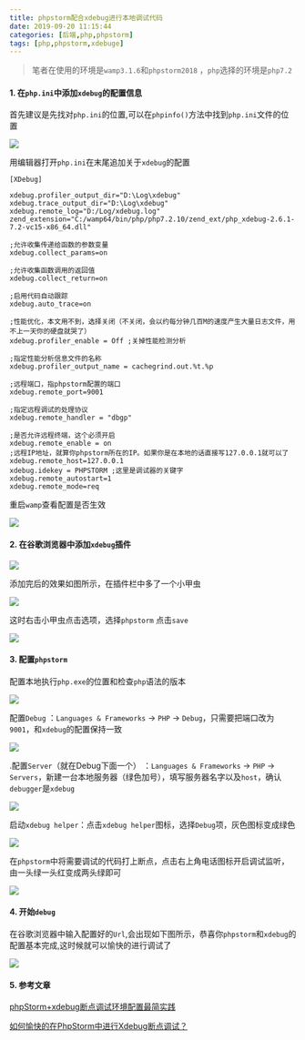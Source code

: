 ```yaml
---
title: phpstorm配合xdebug进行本地调试代码
date: 2019-09-20 11:15:44
categories: [后端,php,phpstorm]
tags: [php,phpstorm,xdebuge] 
---
```


>笔者在使用的环境是`wamp3.1.6`和`phpstorm2018` ，`php`选择的环境是`php7.2`

#### 1. 在`php.ini`中添加`xdebug`的配置信息
首先建议是先找对`php.ini`的位置,可以在`phpinfo()`方法中找到`php.ini`文件的位置

![](https://raw.githubusercontent.com/qnyt1993/picture/master/img%E3%80%811580998-20190312105534466-205518377.png)


用编辑器打开`php.ini`在末尾追加关于`xdebug`的配置

    [XDebug]
    
    xdebug.profiler_output_dir="D:\Log\xdebug"
    xdebug.trace_output_dir="D:\Log\xdebug"
    xdebug.remote_log="D:/Log/xdebug.log"
    zend_extension="C:/wamp64/bin/php/php7.2.10/zend_ext/php_xdebug-2.6.1-7.2-vc15-x86_64.dll"
    
    ;允许收集传递给函数的参数变量
    xdebug.collect_params=on
    
    ;允许收集函数调用的返回值
    xdebug.collect_return=on
    
    ;启用代码自动跟踪
    xdebug.auto_trace=on
    
    ;性能优化，本文用不到，选择关闭（不关闭，会以约每分钟几百M的速度产生大量日志文件，用不上一天你的硬盘就哭了）
    xdebug.profiler_enable = Off ;关掉性能检测分析
    
    ;指定性能分析信息文件的名称
    xdebug.profiler_output_name = cachegrind.out.%t.%p
    
    ;远程端口，指phpstorm配置的端口
    xdebug.remote_port=9001
    
    ;指定远程调试的处理协议
    xdebug.remote_handler = "dbgp"
    
    ;是否允许远程终端，这个必须开启
    xdebug.remote_enable = on
    ;远程IP地址，就算你phpstorm所在的IP。如果你是在本地的话直接写127.0.0.1就可以了
    xdebug.remote_host=127.0.0.1
    xdebug.idekey = PHPSTORM ;这里是调试器的关键字
    xdebug.remote_autostart=1
    xdebug.remote_mode=req
    
重启`wamp`查看配置是否生效

![](https://raw.githubusercontent.com/qnyt1993/picture/master/img%E3%80%8102.png)

#### 2. 在谷歌浏览器中添加`xdebug`插件

![](https://raw.githubusercontent.com/qnyt1993/picture/master/img%E3%80%8103.png)

添加完后的效果如图所示，在插件栏中多了一个小甲虫

![](https://raw.githubusercontent.com/qnyt1993/picture/master/img%E3%80%811580998-20190312110407321-1371532303.png)

这时右击小甲虫点击选项，选择`phpstorm` 点击`save`

![](https://raw.githubusercontent.com/qnyt1993/picture/master/img%E3%80%811580998-20190312110552171-855056154.png)

#### 3. 配置`phpstorm`
配置本地执行`php.exe`的位置和检查`php`语法的版本

![](https://raw.githubusercontent.com/qnyt1993/picture/master/img%E3%80%811580998-20190312111149859-502722554.png)


配置`Debug` ：`Languages & Frameworks` -> `PHP` -> `Debug`，只需要把端口改为`9001`，和`xdebug`的配置保持一致

![](https://raw.githubusercontent.com/qnyt1993/picture/master/img%E3%80%811580998-20190312111325527-1992846745.png)


.配置`Server`（就在Debug下面一个） ：`Languages & Frameworks` -> `PHP` -> `Servers`，新建一台本地服务器（绿色加号），填写服务器名字以及`host`，确认`debugger`是`xdebug`

![](https://raw.githubusercontent.com/qnyt1993/picture/master/img%E3%80%811580998-20190312112042013-289121517.png)


启动`xdebug helper`：点击`xdebug helper`图标，选择`Debug`项，灰色图标变成绿色

![](https://raw.githubusercontent.com/qnyt1993/picture/master/img%E3%80%811580998-20190312112258403-1783506273.png)


在`phpstorm`中将需要调试的代码打上断点，点击右上角电话图标开启调试监听，由一头绿一头红变成两头绿即可

![](https://raw.githubusercontent.com/qnyt1993/picture/master/img%E3%80%811580998-20190312112351263-1881895127.png)

#### 4. 开始`debug`

在谷歌浏览器中输入配置好的`Url`,会出现如下图所示，恭喜你`phpstorm`和`xdebug`的配置基本完成,这时候就可以愉快的进行调试了

![](https://raw.githubusercontent.com/qnyt1993/picture/master/img%E3%80%811580998-20190312112749516-731577817.png)



#### 5. 参考文章

[phpStorm+xdebug断点调试环境配置最简实践](https://segmentfault.com/a/1190000010098789)

[如何愉快的在PhpStorm中进行Xdebug断点调试？](https://segmentfault.com/a/1190000014942730)